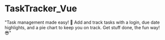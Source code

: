 # TaskTracker_Vue
"Task management made easy! 🚀 Add and track  tasks with a login, due date highlights, and a pie chart to keep you on track. Get stuff done, the fun way! 😎"
